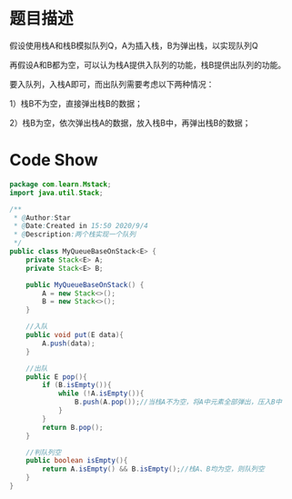 # 题目描述

假设使用栈A和栈B模拟队列Q，A为插入栈，B为弹出栈，以实现队列Q

再假设A和B都为空，可以认为栈A提供入队列的功能，栈B提供出队列的功能。

要入队列，入栈A即可，而出队列需要考虑以下两种情况：

1）栈B不为空，直接弹出栈B的数据；

2）栈B为空，依次弹出栈A的数据，放入栈B中，再弹出栈B的数据；

# Code Show

```java
package com.learn.Mstack;
import java.util.Stack;

/**
 * @Author:Star
 * @Date:Created in 15:50 2020/9/4
 * @Description:两个栈实现一个队列
 */
public class MyQueueBaseOnStack<E> {
    private Stack<E> A;
    private Stack<E> B;

    public MyQueueBaseOnStack() {
        A = new Stack<>();
        B = new Stack<>();
    }

    //入队
    public void put(E data){
        A.push(data);
    }

    //出队
    public E pop(){
        if (B.isEmpty()){
            while (!A.isEmpty()){
                B.push(A.pop());//当栈A不为空，将A中元素全部弹出，压入B中
            }
        }
        return B.pop();
    }

    //判队列空
    public boolean isEmpty(){
        return A.isEmpty() && B.isEmpty();//栈A、B均为空，则队列空
    }
}
```

